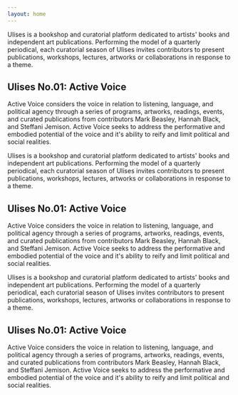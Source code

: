 ```yaml
---
layout: home
---
```


Ulises is a bookshop and curatorial platform dedicated to artists' books and independent art publications. Performing the model of a quarterly periodical, each curatorial season of Ulises invites contributors to present publications, workshops, lectures, artworks or collaborations in response to a theme.

## Ulises No.01: Active Voice

Active Voice considers the voice in relation to listening, language, and political agency through a series of programs, artworks, readings, events, and curated publications from contributors Mark Beasley, Hannah Black, and Steffani Jemison. Active Voice seeks to address the performative and embodied potential of the voice and it's ability to reify and limit political and social realities.

Ulises is a bookshop and curatorial platform dedicated to artists' books and independent art publications. Performing the model of a quarterly periodical, each curatorial season of Ulises invites contributors to present publications, workshops, lectures, artworks or collaborations in response to a theme.

## Ulises No.01: Active Voice

Active Voice considers the voice in relation to listening, language, and political agency through a series of programs, artworks, readings, events, and curated publications from contributors Mark Beasley, Hannah Black, and Steffani Jemison. Active Voice seeks to address the performative and embodied potential of the voice and it's ability to reify and limit political and social realities.

Ulises is a bookshop and curatorial platform dedicated to artists' books and independent art publications. Performing the model of a quarterly periodical, each curatorial season of Ulises invites contributors to present publications, workshops, lectures, artworks or collaborations in response to a theme.

## Ulises No.01: Active Voice

Active Voice considers the voice in relation to listening, language, and political agency through a series of programs, artworks, readings, events, and curated publications from contributors Mark Beasley, Hannah Black, and Steffani Jemison. Active Voice seeks to address the performative and embodied potential of the voice and it's ability to reify and limit political and social realities.
